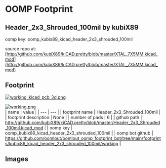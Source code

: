 # OOMP Footprint  
## Header_2x3_Shrouded_100mil  by kubiX89  
  
oomp key: oomp_kubix89_kicad_header_2x3_shrouded_100mil  
  
source repo at: [http://github.com/kubiX89/kiCAD.pretty/blob/master/XTAL_7X5MM.kicad_mod](http://github.com/kubiX89/kiCAD.pretty/blob/master/XTAL_7X5MM.kicad_mod)  
## Footprint  
  
[![working_kicad_pcb_3d.png](working_kicad_pcb_3d_600.png)](working_kicad_pcb_3d.png)  
  
[![working.png](working_600.png)](working.png)  
| name | value | 
| --- | --- | 
| footprint name | Header_2x3_Shrouded_100mil | 
| footprint description | None | 
| number of pads | 6 | 
| github path | http://github.com/kubiX89/kiCAD.pretty/blob/master/Header_2x3_Shrouded_100mil.kicad_mod | 
| oomp key | oomp_kubix89_kicad_header_2x3_shrouded_100mil | 
| oomp bot github | https://github.com/oomlout/oomlout_oomp_footprint_bot/tree/main/footprints/kubix89_kicad_header_2x3_shrouded_100mil/working | 
## Images  
